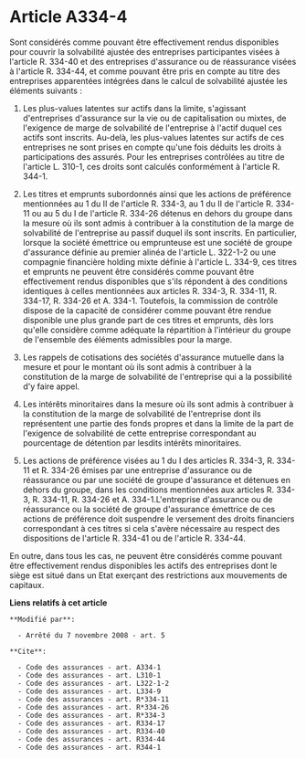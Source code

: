 # Article A334-4

Sont considérés comme pouvant être effectivement rendus disponibles pour couvrir la solvabilité ajustée des entreprises
participantes visées à l'article R. 334-40 et des entreprises d'assurance ou de réassurance visées à l'article R. 334-44, et
comme pouvant être pris en compte au titre des entreprises apparentées intégrées dans le calcul de solvabilité ajustée les
éléments suivants : 

1. Les plus-values latentes sur actifs dans la limite, s'agissant d'entreprises d'assurance sur la vie ou de capitalisation
ou mixtes, de l'exigence de marge de solvabilité de l'entreprise à l'actif duquel ces actifs sont inscrits. Au-delà, les
plus-values latentes sur actifs de ces entreprises ne sont prises en compte qu'une fois déduits les droits à participations
des assurés. Pour les entreprises contrôlées au titre de l'article L. 310-1, ces droits sont calculés conformément à
l'article R. 344-1. 

2. Les titres et emprunts subordonnés ainsi que les actions de préférence mentionnées au 1 du II de l'article R. 334-3, au 1
du II de l'article R. 334-11 ou au 5 du I de l'article R. 334-26 détenus en dehors du groupe dans la mesure où ils sont admis
à contribuer à la constitution de la marge de solvabilité de l'entreprise au passif duquel ils sont inscrits. En particulier,
lorsque la société émettrice ou emprunteuse est une société de groupe d'assurance définie au premier alinéa de l'article L.
322-1-2 ou une compagnie financière holding mixte définie à l'article L. 334-9, ces titres et emprunts ne peuvent être
considérés comme pouvant être effectivement rendus disponibles que s'ils répondent à des conditions identiques à celles
mentionnées aux articles R. 334-3, R. 334-11, R. 334-17, R. 334-26 et A. 334-1. Toutefois, la commission de contrôle dispose
de la capacité de considérer comme pouvant être rendue disponible une plus grande part de ces titres et emprunts, dès lors
qu'elle considère comme adéquate la répartition à l'intérieur du groupe de l'ensemble des éléments admissibles pour la
marge. 

3. Les rappels de cotisations des sociétés d'assurance mutuelle dans la mesure et pour le montant où ils sont admis à
contribuer à la constitution de la marge de solvabilité de l'entreprise qui a la possibilité d'y faire appel. 

4. Les intérêts minoritaires dans la mesure où ils sont admis à contribuer à la constitution de la marge de solvabilité de
l'entreprise dont ils représentent une partie des fonds propres et dans la limite de la part de l'exigence de solvabilité de
cette entreprise correspondant au pourcentage de détention par lesdits intérêts minoritaires. 

5. Les actions de préférence visées au 1 du I des articles R. 334-3, R. 334-11 et R. 334-26 émises par une entreprise
d'assurance ou de réassurance ou par une société de groupe d'assurance et détenues en dehors du groupe, dans les conditions
mentionnées aux articles R. 334-3, R. 334-11, R. 334-26 et A. 334-1.L'entreprise d'assurance ou de réassurance ou la société
de groupe d'assurance émettrice de ces actions de préférence doit suspendre le versement des droits financiers correspondant
à ces titres si cela s'avère nécessaire au respect des dispositions de l'article R. 334-41 ou de l'article R. 334-44. 

En outre, dans tous les cas, ne peuvent être considérés comme pouvant être effectivement rendus disponibles les actifs des
entreprises dont le siège est situé dans un Etat exerçant des restrictions aux mouvements de capitaux.

**Liens relatifs à cet article**

	**Modifié par**:

	  - Arrêté du 7 novembre 2008 - art. 5

	**Cite**:

	  - Code des assurances - art. A334-1
	  - Code des assurances - art. L310-1
	  - Code des assurances - art. L322-1-2
	  - Code des assurances - art. L334-9
	  - Code des assurances - art. R*334-11
	  - Code des assurances - art. R*334-26
	  - Code des assurances - art. R*334-3
	  - Code des assurances - art. R334-17
	  - Code des assurances - art. R334-40
	  - Code des assurances - art. R334-44
	  - Code des assurances - art. R344-1
